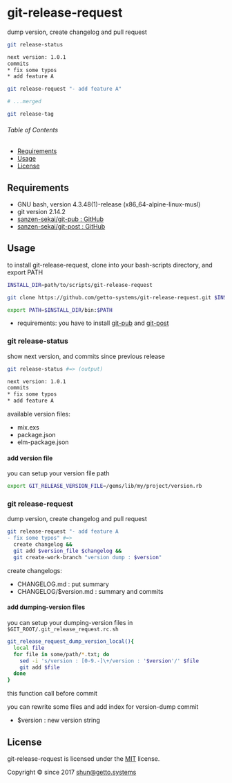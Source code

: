 # git-release-request

dump version, create changelog and pull request

```bash
git release-status

next version: 1.0.1
commits
* fix some typos
* add feature A
```

```bash
git release-request "- add feature A"

# ...merged

git release-tag
```

###### Table of Contents

- [Requirements](#requirements)
- [Usage](#usage)
- [License](#license)


<a id="requirements"></a>
## Requirements

- GNU bash, version 4.3.48(1)-release (x86_64-alpine-linux-musl)
- git version 2.14.2
- [sanzen-sekai/git-pub : GitHub](https://github.com/sanzen-sekai/git-pub)
- [sanzen-sekai/git-post : GitHub](https://github.com/sanzen-sekai/git-post)

<a id="usage"></a>
## Usage

to install git-release-request, clone into your bash-scripts directory, and export PATH

```bash
INSTALL_DIR=path/to/scripts/git-release-request

git clone https://github.com/getto-systems/git-release-request.git $INSTALL_DIR

export PATH=$INSTALL_DIR/bin:$PATH
```

- requirements: you have to install [git-pub](https://github.com/sanzen-sekai/git-pub) and [git-post](https://github.com/sanzen-sekai/git-post)


### git release-status

show next version, and commits since previous release

```bash
git release-status #=> (output)

next version: 1.0.1
commits
* fix some typos
* add feature A
```

available version files:

- mix.exs
- package.json
- elm-package.json

#### add version file

you can setup your version file path

```bash
export GIT_RELEASE_VERSION_FILE=/gems/lib/my/project/version.rb
```

### git release-request

dump version, create changelog and pull request

```bash
git release-request "- add feature A
- fix some typos" #=>
  create changelog &&
  git add $version_file $changelog &&
  git create-work-branch "version dump : $version"
```

create changelogs:

- CHANGELOG.md : put summary
- CHANGELOG/$version.md : summary and commits

#### add dumping-version files

you can setup your dumping-version files in `$GIT_ROOT/.git_release_request.rc.sh`

```bash
git_release_request_dump_version_local(){
  local file
  for file in some/path/*.txt; do
    sed -i 's/version : [0-9.-]\+/version : '$version'/' $file
    git add $file
  done
}
```

this function call before commit

you can rewrite some files and add index for version-dump commit

- $version : new version string


<a id="license"></a>
## License

git-release-request is licensed under the [MIT](LICENSE) license.

Copyright &copy; since 2017 shun@getto.systems
